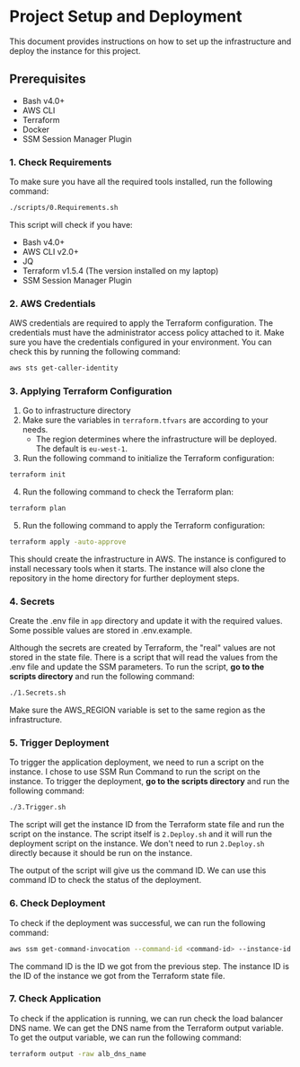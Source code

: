 # Project Setup and Deployment

This document provides instructions on how to set up the infrastructure and deploy the instance for this project.

## Prerequisites

- Bash v4.0+
- AWS CLI
- Terraform
- Docker
- SSM Session Manager Plugin

### 1. Check Requirements

To make sure you have all the required tools installed, run the following command:

```bash
./scripts/0.Requirements.sh
```

This script will check if you have:

- Bash v4.0+
- AWS CLI v2.0+
- JQ
- Terraform v1.5.4 (The version installed on my laptop)
- SSM Session Manager Plugin

### 2. AWS Credentials

AWS credentials are required to apply the Terraform configuration. The credentials must have the administrator access policy attached to it. Make sure you have the credentials configured in your environment. You can check this by running the following command:

```bash
aws sts get-caller-identity
```

### 3. Applying Terraform Configuration

1. Go to infrastructure directory
2. Make sure the variables in `terraform.tfvars` are according to your needs.
   - The region determines where the infrastructure will be deployed. The default is `eu-west-1`.
3. Run the following command to initialize the Terraform configuration:

```bash
terraform init
```

4. Run the following command to check the Terraform plan:

```bash
terraform plan
```

5. Run the following command to apply the Terraform configuration:

```bash
terraform apply -auto-approve
```

This should create the infrastructure in AWS. The instance is configured to install necessary tools when it starts. The instance will also clone the repository in the home directory for further deployment steps.

### 4. Secrets

Create the .env file in `app` directory and update it with the required values. Some possible values are stored in .env.example.

Although the secrets are created by Terraform, the "real" values are not stored in the state file. There is a script that will read the values from the .env file and update the SSM parameters. To run the script, **go to the scripts directory** and run the following command:

```bash
./1.Secrets.sh
```

Make sure the AWS_REGION variable is set to the same region as the infrastructure.

### 5. Trigger Deployment

To trigger the application deployment, we need to run a script on the instance. I chose to use SSM Run Command to run the script on the instance. To trigger the deployment, **go to the scripts directory** and run the following command:

```bash
./3.Trigger.sh
```

The script will get the instance ID from the Terraform state file and run the script on the instance. The script itself is `2.Deploy.sh` and it will run the deployment script on the instance. We don't need to run `2.Deploy.sh` directly because it should be run on the instance.

The output of the script will give us the command ID. We can use this command ID to check the status of the deployment.

### 6. Check Deployment

To check if the deployment was successful, we can run the following command:

```bash
aws ssm get-command-invocation --command-id <command-id> --instance-id <instance-id> --output text
```

The command ID is the ID we got from the previous step. The instance ID is the ID of the instance we got from the Terraform state file.

### 7. Check Application

To check if the application is running, we can run check the load balancer DNS name. We can get the DNS name from the Terraform output variable. To get the output variable, we can run the following command:

```bash
terraform output -raw alb_dns_name
```
